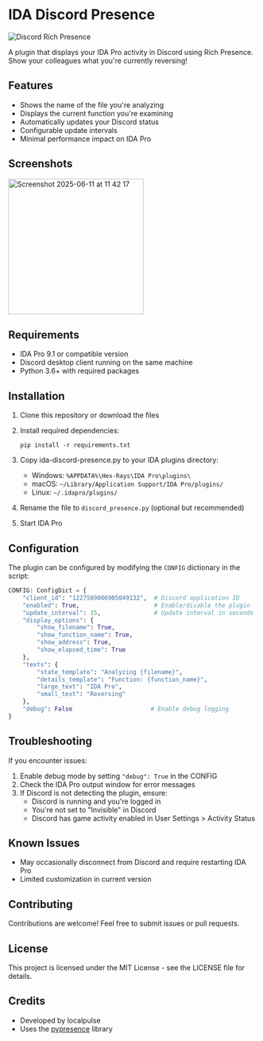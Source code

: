 # IDA Discord Presence

![Discord Rich Presence](https://img.shields.io/badge/Discord-Rich%20Presence-7289DA?logo=discord)

A plugin that displays your IDA Pro activity in Discord using Rich Presence. Show your colleagues what you're currently reversing!

## Features

- Shows the name of the file you're analyzing
- Displays the current function you're examining
- Automatically updates your Discord status
- Configurable update intervals
- Minimal performance impact on IDA Pro

## Screenshots

<img width="272" alt="Screenshot 2025-06-11 at 11 42 17" src="https://github.com/user-attachments/assets/3dc418f9-c7d0-4a4d-84a5-6e131dcbe6a7" />

## Requirements

- IDA Pro 9.1 or compatible version
- Discord desktop client running on the same machine
- Python 3.6+ with required packages

## Installation

1. Clone this repository or download the files

2. Install required dependencies:
   ```
   pip install -r requirements.txt
   ```
3. Copy ida-discord-presence.py to your IDA plugins directory:
   - Windows: `%APPDATA%\Hex-Rays\IDA Pro\plugins\`
   - macOS: `~/Library/Application Support/IDA Pro/plugins/`
   - Linux: `~/.idapro/plugins/`
4. Rename the file to `discord_presence.py` (optional but recommended)
5. Start IDA Pro

## Configuration

The plugin can be configured by modifying the `CONFIG` dictionary in the script:

```python
CONFIG: ConfigDict = {
    "client_id": "1227589006905049132",  # Discord application ID
    "enabled": True,                     # Enable/disable the plugin
    "update_interval": 15,               # Update interval in seconds
    "display_options": {
        "show_filename": True,
        "show_function_name": True,
        "show_address": True,
        "show_elapsed_time": True
    },
    "texts": {
        "state_template": "Analyzing {filename}",
        "details_template": "Function: {function_name}",
        "large_text": "IDA Pro",
        "small_text": "Reversing"
    },
    "debug": False                      # Enable debug logging
}
```

## Troubleshooting

If you encounter issues:

1. Enable debug mode by setting `"debug": True` in the CONFIG
2. Check the IDA Pro output window for error messages
3. If Discord is not detecting the plugin, ensure:
   - Discord is running and you're logged in
   - You're not set to "Invisible" in Discord
   - Discord has game activity enabled in User Settings > Activity Status

## Known Issues

- May occasionally disconnect from Discord and require restarting IDA Pro
- Limited customization in current version

## Contributing

Contributions are welcome! Feel free to submit issues or pull requests.

## License

This project is licensed under the MIT License - see the LICENSE file for details.

## Credits

- Developed by localpulse 
- Uses the [pypresence](https://github.com/qwertyquerty/pypresence) library
